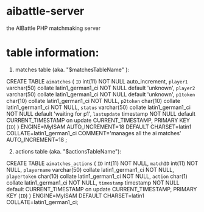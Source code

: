 aibattle-server
===============

the AIBattle PHP matchmaking server


table information:
==================

1) matches table (aka. "$matchesTableName" ):

CREATE TABLE `aimatches` (
  `ID` int(11) NOT NULL auto_increment,
  `player1` varchar(50) collate latin1_german1_ci NOT NULL default 'unknown',
  `player2` varchar(50) collate latin1_german1_ci NOT NULL default 'unknown',
  `p1token` char(10) collate latin1_german1_ci NOT NULL,
  `p2token` char(10) collate latin1_german1_ci NOT NULL,
  `status` varchar(50) collate latin1_german1_ci NOT NULL default 'waiting for p1',
  `lastupdate` timestamp NOT NULL default CURRENT_TIMESTAMP on update CURRENT_TIMESTAMP,
  PRIMARY KEY  (`ID`)
) ENGINE=MyISAM AUTO_INCREMENT=18 DEFAULT CHARSET=latin1 COLLATE=latin1_german1_ci COMMENT='manages all the ai matches' AUTO_INCREMENT=18 ;


2) actions table (aka. "$actionsTableName"):

CREATE TABLE `aimatches_actions` (
  `ID` int(11) NOT NULL,
  `matchID` int(11) NOT NULL,
  `playername` varchar(50) collate latin1_german1_ci NOT NULL,
  `playertoken` char(10) collate latin1_german1_ci NOT NULL,
  `action` char(1) collate latin1_german1_ci NOT NULL,
  `timestamp` timestamp NOT NULL default CURRENT_TIMESTAMP on update CURRENT_TIMESTAMP,
  PRIMARY KEY  (`ID`)
) ENGINE=MyISAM DEFAULT CHARSET=latin1 COLLATE=latin1_german1_ci;